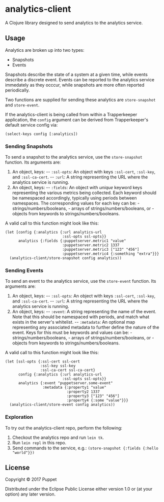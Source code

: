 # analytics-client

A Clojure library designed to send analytics to the analytics service.

## Usage

Analytics are broken up into two types:

- Snapshots
- Events

Snapshots describe the state of a system at a given time, while
events describe a discrete event. Events can be reported to the
analytics service immedately as they occcur, while snapshots are more
often reported periodically.

Two functions are supplied for sending these analytics are
`store-snapshot` and `store-event`.

If the analytics-client is being called from within a Trapperkeeper
application, the `config` argument can be derived from Trapperkeeper's
default service config via:

```
(select-keys config [:analytics])
```

### Sending Snapshots

To send a snapshot to the analytics service, use the `store-snapshot`
function. Its arguments are:

1. An object, keys:
-- `:ssl-opts`: An object with keys `:ssl-cert`, `:ssl-key`, and `:ssl-ca-cert`.
-- `:url`: A string representing the URL where the analytics service
           is running.
1. An object, keys:
-- `:fields`: An object with *unique* keyword keys representing the
              various metrics being collected. Each keyword should be
              namespaced accordingly, typically using periods between
              namespaces. The corresponding values for each key can be:
              - strings/numbers/booleans,
              - arrays of strings/numbers/booleans, or 
              - objects from keywords to strings/numbers/booleans.

A valid call to this function might look like this:

```
(let [config {:analytics {:url analytics-url
                          :ssl-opts ssl-opts}}
      analytics {:fields {:puppetserver.metric1 "value"
                          :puppetserver.metric2 1337
                          :puppetserver.metric3 ["123" "456"]
                          :puppetserver.metric4 {:something "extra"}}}
  (analytics-client/store-snapshot config analytics))
```

### Sending Events

To send an event to the analytics service, use the `store-event`
function. Its arguments are:

1. An object, keys:
-- `:ssl-opts`: An object with keys `:ssl-cert`, `:ssl-key`, and `:ssl-ca-cert`.
-- `:url`: A string representing the URL where the analytics service
           is running.
1. An object, keys:
-- `:event`: A string representing the name of the event. Note that this
             should be namespaced with periods, and match what exists
             in the server's whitelist.
-- `:metadata`: An optional map representing any associated metadata
                to further define the nature of the event. Keys for this
                must be keywords and values can be:
                - strings/numbers/booleans,
                - arrays of strings/numbers/booleans, or 
                - objects from keywords to strings/numbers/booleans.

A valid call to this function might look like this:

```
(let [ssl-opts {:ssl-cert ssl-cert
                :ssl-key ssl-key
                :ssl-ca-cert ssl-ca-cert}
      config {:analytics {:url analytics-url
                          :ssl-opts ssl-opts}}
      analytics {:event "puppetserver.some-event"
                 :metadata {:property1 "value"
                            :property2 1337
                            :property3 ["123" "456"]
                            :property4 {:some "value"}}}
  (analytics-client/store-event config analytics))
```

### Exploration

To try out the analytics-client repo, perform the following:

1. Checkout the analytics repo and run `lein tk`.
1. Run `lein repl` in this repo.
1. Send commands to the service, e.g.: `(store-snapshot {:fields {:hello "world"}})`

## License

Copyright © 2017 Puppet

Distributed under the Eclipse Public License either version 1.0 or (at
your option) any later version.
